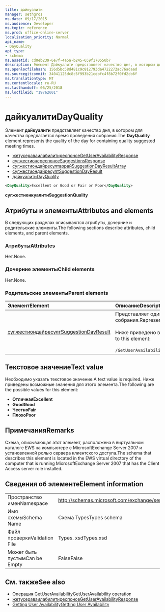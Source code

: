 ```yaml
---
title: дайкуалити
manager: sethgros
ms.date: 09/17/2015
ms.audience: Developer
ms.topic: reference
ms.prod: office-online-server
localization_priority: Normal
api_name:
- DayQuality
api_type:
- schema
ms.assetid: cd0eb239-6e7f-4a5a-b245-659f170550b7
description: Элемент Дайкуалити представляет качество дня, в котором для качества предлагается время проведения собрания.
ms.openlocfilehash: 156d5bc58d481c9c812793da4722272ac76adaad
ms.sourcegitcommit: 34041125dc8c5f993b21cebfc4f8b72f0fd2cb6f
ms.translationtype: MT
ms.contentlocale: ru-RU
ms.lasthandoff: 06/25/2018
ms.locfileid: "19762001"
---
```

# <a name="dayquality"></a><span data-ttu-id="92e6e-103">дайкуалити</span><span class="sxs-lookup"><span data-stu-id="92e6e-103">DayQuality</span></span>

<span data-ttu-id="92e6e-104">Элемент **дайкуалити** представляет качество дня, в котором для качества предлагается время проведения собрания.</span><span class="sxs-lookup"><span data-stu-id="92e6e-104">The **DayQuality** element represents the quality of the day for containing quality suggested meeting times.</span></span> 
  
- [<span data-ttu-id="92e6e-105">жетусераваилабилитиреспонсе</span><span class="sxs-lookup"><span data-stu-id="92e6e-105">GetUserAvailabilityResponse</span></span>](getuseravailabilityresponse.md)  
- [<span data-ttu-id="92e6e-106">сугжестионсреспонсе</span><span class="sxs-lookup"><span data-stu-id="92e6e-106">SuggestionsResponse</span></span>](suggestionsresponse.md) 
- [<span data-ttu-id="92e6e-107">сугжестиондайресултаррай</span><span class="sxs-lookup"><span data-stu-id="92e6e-107">SuggestionDayResultArray</span></span>](suggestiondayresultarray.md)  
- [<span data-ttu-id="92e6e-108">сугжестиондайресулт</span><span class="sxs-lookup"><span data-stu-id="92e6e-108">SuggestionDayResult</span></span>](suggestiondayresult.md) 
- [<span data-ttu-id="92e6e-109">дайкуалити</span><span class="sxs-lookup"><span data-stu-id="92e6e-109">DayQuality</span></span>](dayquality.md)
  
```xml
<DayQuality>Excellent or Good or Fair or Poor</DayQuality>
```

<span data-ttu-id="92e6e-110">**сугжестионкуалити**</span><span class="sxs-lookup"><span data-stu-id="92e6e-110">**SuggestionQuality**</span></span>

## <a name="attributes-and-elements"></a><span data-ttu-id="92e6e-111">Атрибуты и элементы</span><span class="sxs-lookup"><span data-stu-id="92e6e-111">Attributes and elements</span></span>

<span data-ttu-id="92e6e-112">В следующих разделах описываются атрибуты, дочерние и родительские элементы.</span><span class="sxs-lookup"><span data-stu-id="92e6e-112">The following sections describe attributes, child elements, and parent elements.</span></span>
  
### <a name="attributes"></a><span data-ttu-id="92e6e-113">Атрибуты</span><span class="sxs-lookup"><span data-stu-id="92e6e-113">Attributes</span></span>

<span data-ttu-id="92e6e-114">Нет.</span><span class="sxs-lookup"><span data-stu-id="92e6e-114">None.</span></span>
  
### <a name="child-elements"></a><span data-ttu-id="92e6e-115">Дочерние элементы</span><span class="sxs-lookup"><span data-stu-id="92e6e-115">Child elements</span></span>

<span data-ttu-id="92e6e-116">Нет.</span><span class="sxs-lookup"><span data-stu-id="92e6e-116">None.</span></span>
  
### <a name="parent-elements"></a><span data-ttu-id="92e6e-117">Родительские элементы</span><span class="sxs-lookup"><span data-stu-id="92e6e-117">Parent elements</span></span>

|<span data-ttu-id="92e6e-118">**Элемент**</span><span class="sxs-lookup"><span data-stu-id="92e6e-118">**Element**</span></span>|<span data-ttu-id="92e6e-119">**Описание**</span><span class="sxs-lookup"><span data-stu-id="92e6e-119">**Description**</span></span>|
|:-----|:-----|
|[<span data-ttu-id="92e6e-120">сугжестиондайресулт</span><span class="sxs-lookup"><span data-stu-id="92e6e-120">SuggestionDayResult</span></span>](suggestiondayresult.md) <br/> |<span data-ttu-id="92e6e-121">Представляет один день, который содержит предложенное время проведения собрания.</span><span class="sxs-lookup"><span data-stu-id="92e6e-121">Represents a single day that contains suggested meeting times.</span></span>  <br/><br/><span data-ttu-id="92e6e-122">Ниже приведено выражение XPath 2,0 для этого элемента:</span><span class="sxs-lookup"><span data-stu-id="92e6e-122">The following is the XPath 2.0 expression to this element:</span></span><br/><br/>`/GetUserAvailabilityResponse/SuggestionsResponse/SuggestionDayResultArray/SuggestionDayResult[i]` <br/> |
   
## <a name="text-value"></a><span data-ttu-id="92e6e-123">Текстовое значение</span><span class="sxs-lookup"><span data-stu-id="92e6e-123">Text value</span></span>

<span data-ttu-id="92e6e-124">Необходимо указать текстовое значение.</span><span class="sxs-lookup"><span data-stu-id="92e6e-124">A text value is required.</span></span> <span data-ttu-id="92e6e-125">Ниже приведены возможные значения для этого элемента.</span><span class="sxs-lookup"><span data-stu-id="92e6e-125">The following are the possible values for this element:</span></span>
  
- <span data-ttu-id="92e6e-126">**Отличная**</span><span class="sxs-lookup"><span data-stu-id="92e6e-126">**Excellent**</span></span>   
- <span data-ttu-id="92e6e-127">**Good**</span><span class="sxs-lookup"><span data-stu-id="92e6e-127">**Good**</span></span>    
- <span data-ttu-id="92e6e-128">**Честно**</span><span class="sxs-lookup"><span data-stu-id="92e6e-128">**Fair**</span></span>    
- <span data-ttu-id="92e6e-129">**Плохо**</span><span class="sxs-lookup"><span data-stu-id="92e6e-129">**Poor**</span></span>
    
## <a name="remarks"></a><span data-ttu-id="92e6e-130">Примечания</span><span class="sxs-lookup"><span data-stu-id="92e6e-130">Remarks</span></span>

<span data-ttu-id="92e6e-131">Схема, описывающая этот элемент, расположена в виртуальном каталоге EWS на компьютере с MicrosoftExchange Server 2007 и установленной ролью сервера клиентского доступа.</span><span class="sxs-lookup"><span data-stu-id="92e6e-131">The schema that describes this element is located in the EWS virtual directory of the computer that is running MicrosoftExchange Server 2007 that has the Client Access server role installed.</span></span>
  
## <a name="element-information"></a><span data-ttu-id="92e6e-132">Сведения об элементе</span><span class="sxs-lookup"><span data-stu-id="92e6e-132">Element information</span></span>

|||
|:-----|:-----|
|<span data-ttu-id="92e6e-133">Пространство имен</span><span class="sxs-lookup"><span data-stu-id="92e6e-133">Namespace</span></span>  <br/> |http://schemas.microsoft.com/exchange/services/2006/types  <br/> |
|<span data-ttu-id="92e6e-134">Имя схемы</span><span class="sxs-lookup"><span data-stu-id="92e6e-134">Schema Name</span></span>  <br/> |<span data-ttu-id="92e6e-135">Схема Types</span><span class="sxs-lookup"><span data-stu-id="92e6e-135">Types schema</span></span>  <br/> |
|<span data-ttu-id="92e6e-136">Файл проверки</span><span class="sxs-lookup"><span data-stu-id="92e6e-136">Validation File</span></span>  <br/> |<span data-ttu-id="92e6e-137">Types. xsd</span><span class="sxs-lookup"><span data-stu-id="92e6e-137">Types.xsd</span></span>  <br/> |
|<span data-ttu-id="92e6e-138">Может быть пустым</span><span class="sxs-lookup"><span data-stu-id="92e6e-138">Can be Empty</span></span>  <br/> |<span data-ttu-id="92e6e-139">False</span><span class="sxs-lookup"><span data-stu-id="92e6e-139">False</span></span>  <br/> |
   
## <a name="see-also"></a><span data-ttu-id="92e6e-140">См. также</span><span class="sxs-lookup"><span data-stu-id="92e6e-140">See also</span></span>

- [<span data-ttu-id="92e6e-141">Операция GetUserAvailability</span><span class="sxs-lookup"><span data-stu-id="92e6e-141">GetUserAvailability operation</span></span>](getuseravailability-operation.md)  
- [<span data-ttu-id="92e6e-142">жетусераваилабилитиреспонсе</span><span class="sxs-lookup"><span data-stu-id="92e6e-142">GetUserAvailabilityResponse</span></span>](getuseravailabilityresponse.md)
- [<span data-ttu-id="92e6e-143">Getting User Availability</span><span class="sxs-lookup"><span data-stu-id="92e6e-143">Getting User Availability</span></span>](http://msdn.microsoft.com/library/d4133fcb-9b0f-4e6b-aadf-a389da83516a%28Office.15%29.aspx)

